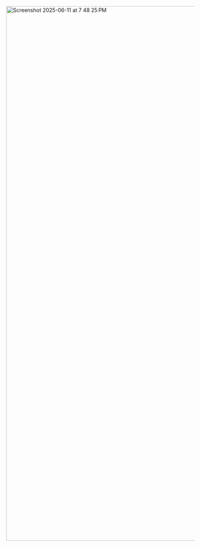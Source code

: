 <img width="1429" alt="Screenshot 2025-06-11 at 7 48 25 PM" src="https://github.com/user-attachments/assets/9cd85e5d-c3d9-4353-8d27-f05f9a120992" />
